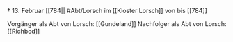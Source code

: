 † 13. Februar [[784||
#Abt/Lorsch im [[Kloster Lorsch]] von bis [[784]]

Vorgänger als Abt von Lorsch: [[Gundeland]]
Nachfolger als Abt von Lorsch: [[Richbod]]